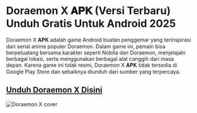 # Doraemon X 𝐀𝐏𝐊 (Versi Terbaru) Unduh Gratis Untuk Android 2025

Doraemon X 𝐀𝐏𝐊 adalah game Android buatan penggemar yang terinspirasi dari serial anime populer Doraemon. Dalam game ini, pemain bisa berpetualang bersama karakter seperti Nobita dan Doraemon, menjelajahi berbagai lokasi, serta menggunakan berbagai alat canggih dari masa depan. Karena game ini tidak resmi, Doraemon X 𝐀𝐏𝐊 tidak tersedia di Google Play Store dan sebaiknya diunduh dari sumber yang terpercaya.

## [Unduh Doraemon X Disini](https://tinyurl.com/2ycvx93f)

![Doraemon X cover](https://github.com/user-attachments/assets/c13f3bd0-514e-4832-bd61-a174fbe34044)
